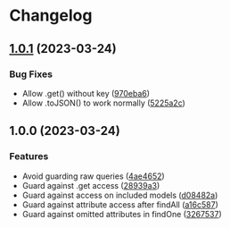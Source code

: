 # Changelog

## [1.0.1](https://github.com/alecperkins/sequelize-strict-attributes/compare/v1.0.0...v1.0.1) (2023-03-24)


### Bug Fixes

* Allow .get() without key ([970eba6](https://github.com/alecperkins/sequelize-strict-attributes/commit/970eba669c620639ffba81451f936cfd6c4e6ee7))
* Allow .toJSON() to work normally ([5225a2c](https://github.com/alecperkins/sequelize-strict-attributes/commit/5225a2c90f409de43e17ef48bea356e711aa7af3))

## 1.0.0 (2023-03-24)


### Features

* Avoid guarding raw queries ([4ae4652](https://github.com/alecperkins/sequelize-strict-attributes/commit/4ae4652a0d170d4b5a68adb27cd13d29c913c79b))
* Guard against .get access ([28939a3](https://github.com/alecperkins/sequelize-strict-attributes/commit/28939a35619874d168a6ee089b25125b8d24c619))
* Guard against access on included models ([d08482a](https://github.com/alecperkins/sequelize-strict-attributes/commit/d08482a2d27299824de7b748579f3b5acce86863))
* Guard against attribute access after findAll ([a16c587](https://github.com/alecperkins/sequelize-strict-attributes/commit/a16c587d01c001370e169c887bdf1c4cfa2ed1cd))
* Guard against omitted attributes in findOne ([3267537](https://github.com/alecperkins/sequelize-strict-attributes/commit/3267537adec153bb138fde9d18e70adef5d9dc5a))
